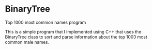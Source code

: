 # BinaryTree
Top 1000 most common names program

This is a simple program that I implemented using C++ that uses the BinaryTree class to
sort and parse information about the top 1000 most common male names.
